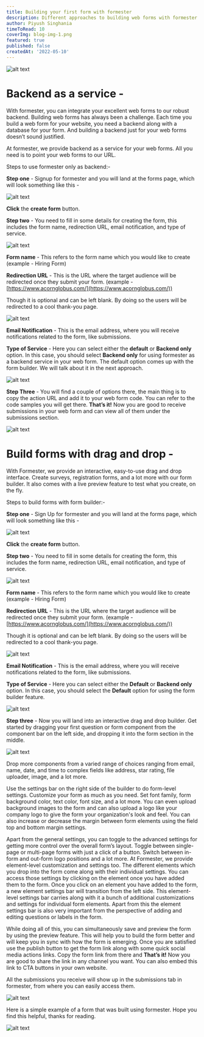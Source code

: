 ```yaml
---
title: Building your first form with formester
description: Different approaches to building web forms with formester
author: Piyush Singhania
timeToRead: 10
coverImg: blog-img-1.png
featured: true
published: false
createdAt: '2022-05-10'
---
```


![alt text](https://formester.com/formester-form-builder-background.png)

# Backend as a service -

With formester, you can integrate your excellent web forms to our robust backend. Building web forms has always been a challenge. Each time you build a web form for your website, you need a backend along with a database for your form. And building a backend just for your web forms doesn’t sound justified.

At formester, we provide backend as a service for your web forms. All you need is to point your web forms to our URL.

Steps to use formester only as backend:-

**Step one** - Signup for formester and you will land at the forms page, which will look something like this -

![alt text](https://formester.com/formester-form-builder-background.png)

**Click** the **create form** button.

**Step two** - You need to fill in some details for creating the form, this includes the form name, redirection URL, email notification, and type of service.

![alt text](https://formester.com/formester-form-builder-background.png)

**Form name** - This refers to the form name which you would like to create  
(example - Hiring Form)
	
**Redirection URL** - This is the URL where the target audience will be redirected once they submit your form. 
(example - [https://www.acornglobus.com/](https://www.acornglobus.com/))

Though it is optional and can be left blank. By doing so the users will be redirected to a cool thank-you page.

![alt text](https://formester.com/formester-form-builder-background.png)

**Email Notification** - This is the email address, where you will receive notifications related to the form, like submissions.

**Type of Service** - Here you can select either the **default** or **Backend only** option. In this case, you should select **Backend only** for using formester as a backend service in your web form. The default option comes up with the form builder. We will talk about it in the next approach.

![alt text](https://formester.com/formester-form-builder-background.png)

**Step Three** - You will find a couple of options there, the main thing is to copy the action URL and add it to your web form code. You can refer to the code samples you will get there. **That’s it!** Now you are good to receive submissions in your web form and can view all of them under the submissions section.

![alt text](https://formester.com/formester-form-builder-background.png)


# Build forms with drag and drop -

With Formester, we provide an interactive, easy-to-use drag and drop interface. Create surveys, registration forms, and a lot more with our form builder. It also comes with a live preview feature to test what you create, on the fly.

Steps to build forms with form builder:-

**Step one** - Sign Up for formester and you will land at the forms page, which will look something like this -

![alt text](https://formester.com/formester-form-builder-background.png)

**Click** the **create form** button.

**Step two** - You need to fill in some details for creating the form, this includes the form name, redirection URL, email notification, and type of service.

![alt text](https://formester.com/formester-form-builder-background.png)

**Form name** - This refers to the form name which you would like to create  
(example - Hiring Form)
	
**Redirection URL** - This is the URL where the target audience will be redirected once they submit your form. 
(example - [https://www.acornglobus.com/](https://www.acornglobus.com/))

Though it is optional and can be left blank. By doing so the users will be redirected to a cool thank-you page.

![alt text](https://formester.com/formester-form-builder-background.png)

**Email Notification** - This is the email address, where you will receive notifications related to the form, like submissions.

**Type of Service** - Here you can select either the **Default** or **Backend only** option. In this case, you should select the **Default** option for using the form builder feature.

![alt text](https://formester.com/formester-form-builder-background.png)

**Step three** - Now you will land into an interactive drag and drop builder. Get started by dragging your first question or form component from the component bar on the left side, and dropping it into the form section in the middle.

![alt text](https://formester.com/formester-form-builder-background.png)

Drop more components from a varied range of choices ranging from email, name, date, and time to complex fields like address, star rating, file uploader, image, and a lot more.

Use the settings bar on the right side of the builder to do form-level settings. Customize your form as much as you need. Set font family, form background color, text color, font size, and a lot more. 
You can even upload background images to the form and can also upload a logo like your company logo to give the form your organization's look and feel.
You can also increase or decrease the margin between form elements using the field top and bottom margin settings.

Apart from the general settings, you can toggle to the advanced settings for getting more control over the overall form’s layout. Toggle between single-page or multi-page forms with just a click of a button.
Switch between in-form and out-form logo positions and a lot more. 
At Formester, we provide element-level customization and settings too. The different elements which you drop into the form come along with their individual settings. You can access those settings by clicking on the element once you have added them to the form. Once you click on an element you have added to the form, a new element settings bar will transition from the left side. This element-level settings bar carries along with it a bunch of additional customizations and settings for individual form elements. Apart from this the element settings bar is also very important from the perspective of adding and editing questions or labels in the form.

While doing all of this, you can simultaneously save and preview the form by using the preview feature. This will help you to build the form better and will keep you in sync with how the form is emerging. 
Once you are satisfied use the publish button to get the form link along with some quick social media actions links. Copy the form link from there and **That’s it!** Now you are good to share the link in any channel you want. You can also embed this link to CTA buttons in your own website.

All the submissions you receive will show up in the submissions tab in formester, from where you can easily access them.

![alt text](https://formester.com/formester-form-builder-background.png)

Here is a simple example of a form that was built using formester. Hope you find this helpful, thanks for reading.

![alt text](https://formester.com/formester-form-builder-background.png)